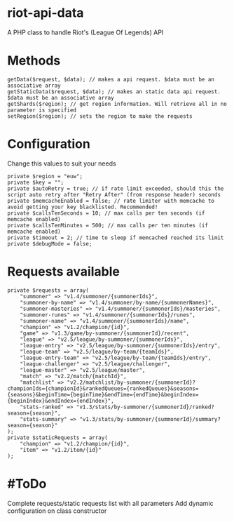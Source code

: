 # riot-api-data
A PHP class to handle Riot's (League Of Legends) API

# Methods
	getData($request, $data); // makes a api request. $data must be an associative array
	getStaticData($request, $data); // makes an static data api request. $data must be an associative array
	getShards($region); // get region information. Will retrieve all in no parameter is specified
	setRegion($region); // sets the region to make the requests
# Configuration
Change this values to suit your needs

	private $region = "euw";
	private $key = "";
	private $autoRetry = true; // if rate limit exceeded, should this the script auto retry after "Retry After" (from response header) seconds
	private $memcacheEnabled = false; // rate limiter with memcache to avoid getting your key blacklisted. Recommended!
	private $callsTenSeconds = 10; // max calls per ten seconds (if memcache enabled)
	private $callsTenMinutes = 500; // max calls per ten minutes (if memcache enabled)
	private $timeout = 2; // time to sleep if memcached reached its limit
	private $debugMode = false;
# Requests available
	private $requests = array(
		"summoner" => "v1.4/summoner/{summonerIds}",
		"summoner-by-name" => "v1.4/summoner/by-name/{summonerNames}",
		"summoner-masteries" => "v1.4/summoner/{summonerIds}/masteries",
		"summoner-runes" => "v1.4/summoner/{summonerIds}/runes",
		"summoner-name" => "v1.4/summoner/{summonerIds}/name",
		"champion" => "v1.2/champion/{id}",
		"game" => "v1.3/game/by-summoner/{summonerId}/recent",
		"league" => "v2.5/league/by-summoner/{summonerIds}",
		"league-entry" => "v2.5/league/by-summoner/{summonerIds}/entry",
		"league-team" => "v2.5/league/by-team/{teamIds}",
		"league-entry-team" => "v2.5/league/by-team/{teamIds}/entry",
		"league-challenger" => "v2.5/league/challenger",
		"league-master" => "v2.5/league/master",
		"match" => "v2.2/match/{matchId}",
		"matchlist" => "v2.2/matchlist/by-summoner/{summonerId}?championIds={championId}&rankedQueues={rankedQueues}&seasons={seasons}&beginTime={beginTime}&endTime={endTime}&beginIndex={beginIndex}&endIndex={endIndex}",
		"stats-ranked" => "v1.3/stats/by-summoner/{summonerId}/ranked?season={season}",
		"stats-summary" => "v1.3/stats/by-summoner/{summonerId}/summary?season={season}"
	);
	private $staticRequests = array(
		"champion" => "v1.2/champion/{id}",
		"item" => "v1.2/item/{id}"
	);
	
# #ToDo
Complete requests/static requests list with all parameters
Add dynamic configuration on class constructor
